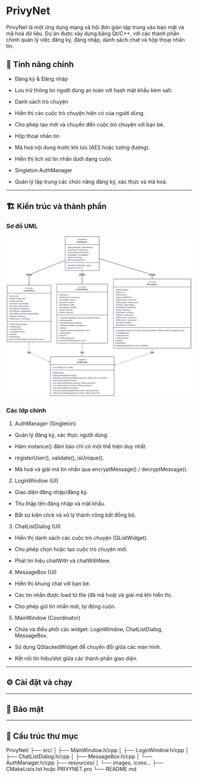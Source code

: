 # PrivyNet

PrivyNet là một ứng dụng mạng xã hội đơn giản tập trung vào bảo mật và mã hoá dữ liệu. Dự án được xây dựng bằng Qt/C++, với các thành phần chính quản lý việc đăng ký, đăng nhập, danh sách chat và hộp thoại nhắn tin.

## 🚀 Tính năng chính

* Đăng ký & Đăng nhập

* Lưu trữ thông tin người dùng an toàn với hash mật khẩu kèm salt.

* Danh sách trò chuyện

* Hiển thị các cuộc trò chuyện hiện có của người dùng.

* Cho phép tạo mới và chuyển đến cuộc trò chuyện với bạn bè.

* Hộp thoại nhắn tin

* Mã hoá nội dung trước khi lưu (AES hoặc tương đương).

* Hiển thị lịch sử tin nhắn dưới dạng cuộn.

* Singleton AuthManager

* Quản lý tập trung các chức năng đăng ký, xác thực và mã hoá.
---

## 🏗️ Kiến trúc và thành phần

###  Sơ đồ UML
![UML Diagram](UML%20DIAGRAM.png)

###  Các lớp chính

1. AuthManager (Singleton)

- Quản lý đăng ký, xác thực người dùng.

- Hàm instance() đảm bảo chỉ có một thể hiện duy nhất.

- registerUser(), validate(), isUnique().

- Mã hoá và giải mã tin nhắn qua encryptMessage() / decryptMessage().

2. LoginWindow (UI)

- Giao diện đăng nhập/đăng ký.

- Thu thập tên đăng nhập và mật khẩu.

- Bắt sự kiện click và xử lý thành công bất đồng bộ.

3. ChatListDialog (UI)

- Hiển thị danh sách các cuộc trò chuyện (QListWidget).

- Cho phép chọn hoặc tạo cuộc trò chuyện mới.

- Phát tín hiệu chatWith và chatWithNew.

4. MessageBox (UI)

- Hiển thị khung chat với bạn bè.

- Các tin nhắn được load từ file (đã mã hoá) và giải mã khi hiển thị.

- Cho phép gửi tin nhắn mới, tự động cuộn.

5. MainWindow (Coordinator)

- Chứa và điều phối các widget: LoginWindow, ChatListDialog, MessageBox.

- Sử dụng QStackedWidget để chuyển đổi giữa các màn hình.

- Kết nối tín hiệu/slot giữa các thành phần giao diện.
---

## ⚙️ Cài đặt và chạy


---

## 🔐 Bảo mật


---

## 📂 Cấu trúc thư mục

PrivyNet/
├── src/
│   ├── MainWindow.h/cpp
│   ├── LoginWindow.h/cpp
│   ├── ChatListDialog.h/cpp
│   ├── MessageBox.h/cpp
│   └── AuthManager.h/cpp
├── resources/
│   └── images, icons...
├── CMakeLists.txt hoặc PRIVYNET.pro
└── README.md


